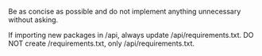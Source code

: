 Be as concise as possible and do not implement anything unnecessary without asking.

If importing new packages in /api, always update /api/requirements.txt. DO NOT create /requirements.txt, only /api/requirements.txt.